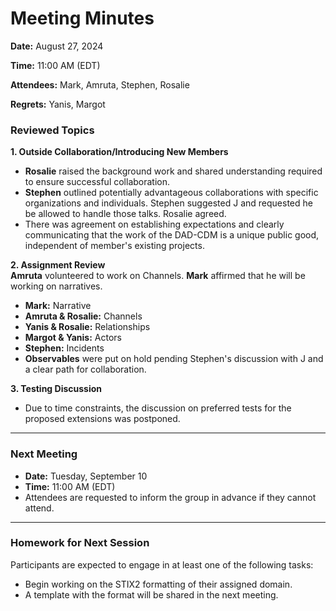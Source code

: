 # Meeting Minutes

**Date:** August 27, 2024

**Time:** 11:00 AM (EDT)

**Attendees:** Mark, Amruta, Stephen, Rosalie

**Regrets:** Yanis, Margot

### Reviewed Topics

**1. Outside Collaboration/Introducing New Members**  

- **Rosalie** raised the background work and shared understanding required to ensure successful collaboration.  
- **Stephen** outlined potentially advantageous collaborations with specific organizations and individuals. Stephen suggested J and requested he be allowed to handle those talks. Rosalie agreed.
- There was agreement on establishing expectations and clearly communicating that the work of the DAD-CDM is a unique public good, independent of member's existing projects. 

**2. Assignment Review**  
**Amruta** volunteered to work on Channels. **Mark** affirmed that he will be working on narratives.
- **Mark:** Narrative  
- **Amruta & Rosalie:** Channels  
- **Yanis & Rosalie:** Relationships  
- **Margot & Yanis:** Actors  
- **Stephen:** Incidents  
- **Observables** were put on hold pending Stephen's discussion with J and a clear path for collaboration.  

**3. Testing Discussion**  

- Due to time constraints, the discussion on preferred tests for the proposed extensions was postponed.  

---

### Next Meeting

- **Date:** Tuesday, September 10  
- **Time:** 11:00 AM (EDT)  
- Attendees are requested to inform the group in advance if they cannot attend.  

---

### Homework for Next Session

Participants are expected to engage in at least one of the following tasks:  
- Begin working on the STIX2 formatting of their assigned domain.  
- A template with the format will be shared in the next meeting.

